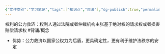 ```yaml
---
{"文件类别":"学习笔记","tags":["知识点","民法"],"dg-publish":true,"permalink":"/学习笔记studyup/知识点cheese/公力救济/","dgPassFrontmatter":true,"created":"2024-09-17T15:10:51.737+08:00","updated":"2024-10-28T12:07:28.090+08:00"}
---
```


权利的公力救济：权利人通过法院或者仲裁机构主张基于绝对权的请求权或者损害赔偿请求权 #背诵/概念 
- 优势：公力救济以国家公权力为后盾，更具确定性，更有利于维护法秩序的安定